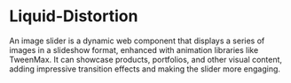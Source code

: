# Liquid-Distortion
An image slider is a dynamic web component that displays a series of images in a slideshow format, enhanced with animation libraries like TweenMax. It can showcase products, portfolios, and other visual content, adding impressive transition effects and making the slider more engaging.
